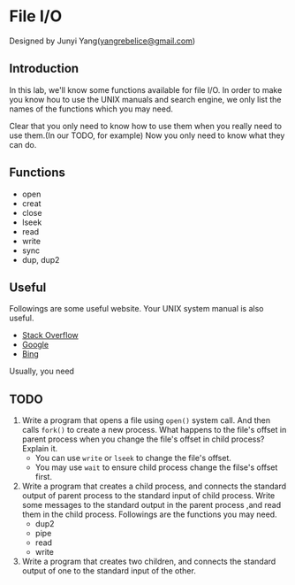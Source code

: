 # File I/O

Designed by Junyi Yang(yangrebelice@gmail.com)

## Introduction

In this lab, we'll know some functions available for file I/O.
In order to make you know hou to use the UNIX manuals and search engine, we only list the names of the functions which you may need.

Clear that you only need to know how to use them when you really need to use them.(In our TODO, for example) Now you only need to know what they can do.

## Functions

- open
- creat
- close
- lseek
- read
- write
- sync
- dup, dup2

## Useful

Followings are some useful website. Your UNIX system manual is also useful.
- [Stack Overflow](https://stackoverflow.com)
- [Google](https://www.google.com)
- [Bing](https://www.bing.com)

Usually, you need 

## **TODO**

1. Write a program that opens a file using `open()` system call. And then calls `fork()` to create a new process. What happens to the file's offset in parent process when you change the file's offset in child process? Explain it.
	- You can use `write` or `lseek` to change the file's offset.
	- You may use `wait` to ensure child process change the filse's offset first.
2. Write a program that creates a child process, and connects the standard output of parent process to the standard input of child process. Write some messages to the standard output in the parent process ,and read them in the child process. Followings are the functions you may need.
	- dup2
	- pipe
	- read
	- write
3. Write a program that creates two children, and connects the standard output of one to the standard input of the other.
